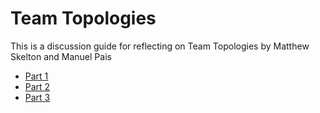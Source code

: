 # Team Topologies
This is a discussion guide for reflecting on Team Topologies by Matthew Skelton and Manuel Pais

- [Part 1](./Part1.md)
- [Part 2](./Part2.md)
- [Part 3](./Part3.md)